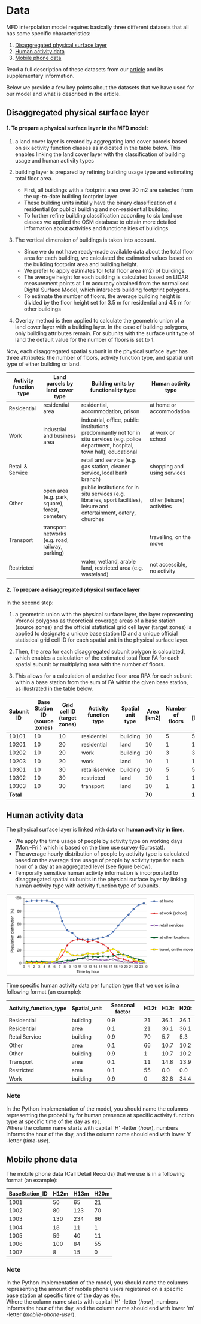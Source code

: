# Data

MFD interpolation model requires basically three different datasets that all has some specific characteristics:

 1. [Disaggregated physical surface layer](#disaggregated-physical-surface-layer)
 2. [Human activity data](#human-activity-data)
 3. [Mobile phone data](#mobile-phone-data)
 
Read a full description of these datasets from our [article](../README.md#scientific-article) and its supplementary information. 

Below we provide a few key points about the datasets that we have used
for our model and what is described in the article.  
 
## Disaggregated physical surface layer

#### 1. To prepare a physical surface layer in the MFD model:
 
 1. a land cover layer is created by aggregating land cover parcels based on six activity function classes as indicated in the table below. 
   This enables linking the land cover layer with the classification of building usage and human activity types
 
 2. building layer is prepared by refining building usage type and estimating total floor area. 
    
    - First, all buildings with a footprint area over 20 m2 are selected from the up-to-date building footprint layer 
    - These building units initially have the binary classification of a residential (or public) building and non-residential building. 
    - To further refine building classification according to six land use classes we applied the OSM database to obtain more detailed information 
    about activities and functionalities of buildings.
    
 3. The vertical dimension of buildings is taken into account. 
    
    - Since we do not have ready-made available data about the total floor area for each building, we calculated the estimated values based on the 
    building footprint area and building height.
    - We prefer to apply estimates for total floor area (m2) of buildings.
    - The average height for each building is calculated based on LIDAR measurement points at 1 m accuracy 
    obtained from the normalised Digital Surface Model, which intersects building footprint polygons.
    - To estimate the number of floors, the average building height is divided by the floor height set for 3.5 m for residential and 
    4.5 m for other buildings
 
 4. Overlay method is then applied to calculate the geometric union of a land cover layer with a building layer. In the case of building polygons, only building attributes remain. 
 For subunits with the surface unit type of land the default value for the number of floors is set to 1. 
 
Now, each disaggregated spatial subunit in the physical surface layer has three attributes: the number of floors, activity function type, and spatial unit type of either building or land.
   
| Activity function type | Land parcels by land cover type | Building units by functionality type | Human activity type |
|------------------------|---------------------------------|--------------------------------------|---------------------|
| Residential | residential area | residential, accommodation, prison | at home or accommodation |
| Work	| industrial and business area | industrial, office, public institutions predominantly not for in situ services (e.g. police department, hospital, town hall), educational | at work or school |
| Retail & Service | | retail and service (e.g. gas station, cleaner service, local bank branch) | shopping and using services |
| Other | open area (e.g. park, square), forest, cemetery |	public institutions for in situ services (e.g. libraries, sport facilities), leisure and entertainment, eatery, churches | other (leisure) activities |
| Transport |	transport networks (e.g. road, railway, parking) | | travelling, on the move |
| Restricted | | water, wetland, arable land, restricted area (e.g. wasteland) | not accessible, no activity |

   
#### 2. To prepare a disaggregated physical surface layer

In the second step: 

 1. a geometric union with the physical surface layer, the layer representing Voronoi polygons as theoretical coverage areas of a base station (source zones) 
 and the official statistical grid cell layer (target zones) is applied to designate a unique base station ID and a unique official statistical grid cell 
 ID for each spatial unit in the physical surface layer.
 
 2. Then, the area for each disaggregated subunit polygon is calculated, which enables a calculation of the estimated total floor FA for each spatial subunit 
 by multiplying area with the number of floors. 
 
 3. This allows for a calculation of a relative floor area RFA for each subunit within a base station from the sum of FA within the given base station, 
 as illustrated in the table below.
 
| Subunit ID | Base Station ID (source zones) |	Grid cell ID (target zones) | Activity function type | Spatial unit type | Area \[km2\] | Number of floors | FA \[km2\] | RFA \[%\] |
|------------|--------------------------------|-----------------------------|------------------------|-------------------|--------------|------------------|------------|-----------|
| 10101 | 10| 10| residential    | building | 10 | 5 | 50 | 0.29 |
| 10201 | 10| 20| residential    | land	    | 10 | 1 | 10 | 0.06 |
| 10202 | 10| 20| work           | building | 10 | 3 | 30 | 0.18 |
| 10203 | 10| 20| work           | land	    | 10 | 1 | 10 | 0.06 |
| 10301 | 10| 30| retail&service | building | 10 | 5 | 50 | 0.29 |
| 10302 | 10| 30| restricted     | land     | 10 | 1 | 10 | 0.06 |
| 10303 | 10| 30| transport      | land	    | 10 | 1 | 10 | 0.06 ||
| **Total** | | | |  |	**70** |	| **170** |	**1.0** |

## Human activity data

The physical surface layer is linked with data on **human activity in time**. 

 - We apply the time usage of people by activity type on working days (Mon.–Fri.) which is based on the time use survey (Eurostat). 
 - The average hourly distribution of people by activity type is calculated based on the average time usage of people by activity type 
 for each hour of a day at an aggregated level (see figure below).
 - Temporally sensitive human activity information is incorporated to disaggregated spatial subunits in the physical surface layer by linking 
 human activity type with activity function type of subunits. 

 ![](../img/Figure_S2.tif)

Time specific human activity data per function type that we use is in a following format (an example):
 
| Activity_function_type  |	Spatial_unit | Seasonal factor | H12t | H13t | H20t |
|-------------------------|--------------|-----------------|------|------|------|
| Residential   | building | 0.9  | 21 | 36.1 | 36.1 | 74.6 |
| Residential   | area     | 0.1  | 21 | 36.1 | 36.1 | 74.6 |
| RetailService | building | 0.9  | 70 | 5.7  | 5.3  | 1.4  |
| Other         | area     | 0.1  | 66 | 10.7 | 10.2 | 10.9 |
| Other         | building | 0.9  | 1  | 10.7 | 10.2 | 10.9 |
| Transport     | area     | 0.1  | 11 | 14.8 | 13.9 | 9.6  |
| Restricted    | area     | 0.1  | 55 | 0.0  | 0.0  | 0.0  |
| Work          | building | 0.9  | 0  | 32.8 | 34.4 | 3.5  |

### Note

In the Python implementation of the model, you should name the columns representing the probability for human presence at specific activity function type at specific time of the day as `H9t`.   
Where the column name starts with capital 'H' -letter (*hour*), numbers informs the hour of the day, and the column name should end with lower 't' -letter (*time-use*).  

## Mobile phone data

The mobile phone data (Call Detail Records) that we use is in a following format (an example):

| BaseStation_ID  |	H12m | H13m | H20m |
|-----------------|------|------|------|
| 1001 | 50  | 65  | 21 | 
| 1002 | 80  | 123 | 70 |
| 1003 | 130 | 234 | 66 |
| 1004 | 18  | 11  | 1  |
| 1005 | 59  | 40  | 11 |
| 1006 | 100 | 84  | 55 |
| 1007 | 8   | 15  | 0  |

### Note

In the Python implementation of the model, you should name the columns representing the amount of mobile phone users registered on a specific base station at specific time of the day as `H9m`.   
Where the column name starts with capital 'H' -letter (*hour*), numbers informs the hour of the day, and the column name should end with lower 'm' -letter (*mobile-phone-user*).  



